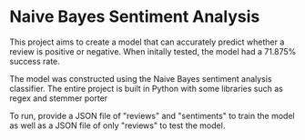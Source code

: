 # Naive Bayes Sentiment Analysis 

This project aims to create a model that can accurately predict whether a review is positive or negative. When initally tested, the model had a 71.875% success rate.

The model was constructed using the Naive Bayes sentiment analysis classifier. The entire project is built in Python with some libraries such as regex and stemmer porter 

To run, provide a JSON file of "reviews" and "sentiments" to train the model as well as a JSON file of only "reviews" to test the model.

